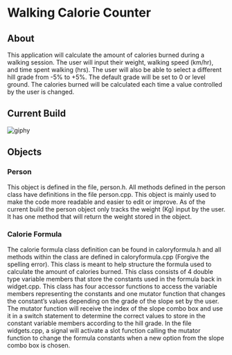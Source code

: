 # Walking Calorie Counter
## About
This application will calculate the amount of calories burned during a walking session. The user will input their weight, walking speed (km/hr), and time spent walking (hrs). The user will also be able to select a different hill grade from -5% to +5%. The default grade will be set to 0 or level ground. The calories burned will be calculated each time a value controlled by the user is changed.



## Current Build
![giphy](https://github.com/JusDooEt/Walking-Calorie-Counter/assets/152052216/fa750d66-b293-4e70-bb87-4e0ab3b4576e)


## Objects
### Person
This object is defined in the file, person.h. All methods defined in the person class have definitions in the file person.cpp. This object is mainly used to make the code more readable and easier to edit or improve. As of the current build the person object only tracks the weight (Kg) input by the user. It has one method that will return the weight stored in the object.

### Calorie Formula
The calorie formula class definition can be found in caloryformula.h and all methods within the class are defined in caloryformula.cpp (Forgive the spelling error). This class is meant to help structure the formula used to calculate the amount of calories burned. This class consists of 4 double type variable members that store the constants used in the formula back in widget.cpp. This class has four accessor functions to access the variable members representing the constants and one mutator function that changes the constant’s values depending on the grade of the slope set by the user. The mutator function will receive the index of the slope combo box and use it in a switch statement to determine the correct values to store in the constant variable members according to the hill grade. In the file widgets.cpp, a signal will activate a slot function calling the mutator function to change the formula constants when a new option from the slope combo box is chosen.

